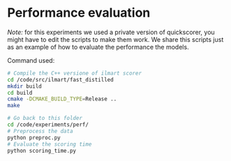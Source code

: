 # Performance evaluation

*Note:* for this experiments we used a private version of quickscorer, you might have to edit the scripts to make
them work.
We share this scripts just as an example of how to evaluate the performance the models.

Command used:

```bash
# Compile the C++ versione of ilmart scorer
cd /code/src/ilmart/fast_distilled
mkdir build
cd build
cmake -DCMAKE_BUILD_TYPE=Release ..
make

# Go back to this folder
cd /code/experiments/perf/
# Preprocess the data
python preproc.py
# Evaluate the scoring time
python scoring_time.py
```

